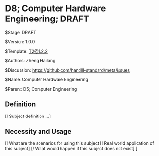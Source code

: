 # D8; Computer Hardware Engineering; DRAFT

$Stage: DRAFT

$Version: 1.0.0

$Template: T2@1.2.2

$Authors: Zheng Hailang

$Discussion: https://github.com/handlll-standard/meta/issues

$Name: Computer Hardware Engineering

$Parent: D5; Computer Engineering

## Definition

[! Subject definition ...]

## Necessity and Usage

[! What are the scenarios for using this subject
    [! Real world application of this subject]
    [! What would happen if this subject does not exist]
]
